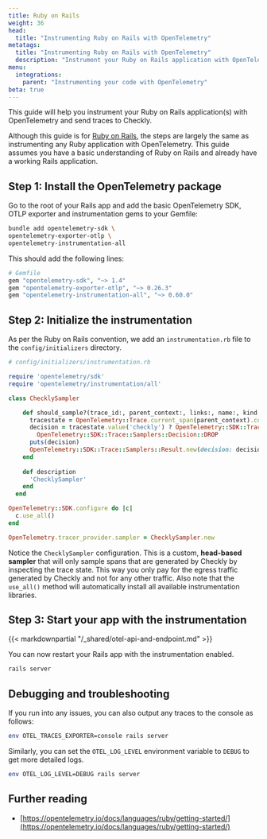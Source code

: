 ```yaml
---
title: Ruby on Rails
weight: 36
head:
  title: "Instrumenting Ruby on Rails with OpenTelemetry"
metatags:
  title: "Instrumenting Ruby on Rails with OpenTelemetry"
  description: "Instrument your Ruby on Rails application with OpenTelemetry and send traces to Checkly."
menu:
  integrations:
    parent: "Instrumenting your code with OpenTelemetry"
beta: true
---
```


This guide will help you instrument your Ruby on Rails application(s) with OpenTelemetry and send traces to Checkly.
<!--more-->
Although this guide is for [Ruby on Rails](https://rubyonrails.org/), the steps are largely the same as instrumenting 
any Ruby application with OpenTelemetry. This guide assumes you have a basic understanding of Ruby on Rails and already 
have a working Rails application.

## Step 1: Install the OpenTelemetry package

Go to the root of your Rails app and add the basic OpenTelemetry SDK, OTLP exporter and instrumentation gems to your Gemfile:

```bash
bundle add opentelemetry-sdk \
opentelemetry-exporter-otlp \
opentelemetry-instrumentation-all
```

This should add the following lines:
```ruby
# Gemfile
gem "opentelemetry-sdk", "~> 1.4"
gem "opentelemetry-exporter-otlp", "~> 0.26.3"
gem "opentelemetry-instrumentation-all", "~> 0.60.0"
```

## Step 2: Initialize the instrumentation

As per the Ruby on Rails convention, we add an `instrumentation.rb` file to the `config/initializers` directory.

```ruby
# config/initializers/instrumentation.rb

require 'opentelemetry/sdk'
require 'opentelemetry/instrumentation/all'

class ChecklySampler

    def should_sample?(trace_id:, parent_context:, links:, name:, kind:, attributes:)
      tracestate = OpenTelemetry::Trace.current_span(parent_context).context.tracestate
      decision = tracestate.value('checkly') ? OpenTelemetry::SDK::Trace::Samplers::Decision::RECORD_AND_SAMPLE : 
        OpenTelemetry::SDK::Trace::Samplers::Decision::DROP
      puts(decision)  
      OpenTelemetry::SDK::Trace::Samplers::Result.new(decision: decision, attributes: {}, tracestate: tracestate)
    end
  
    def description
      'ChecklySampler'
    end
  end

OpenTelemetry::SDK.configure do |c|
  c.use_all()
end

OpenTelemetry.tracer_provider.sampler = ChecklySampler.new
```
Notice the `ChecklySampler` configuration. This is a custom, **head-based sampler** that will only sample spans that 
are generated by Checkly by inspecting the trace state. This way you only pay for the egress traffic generated by Checkly 
and not for any other traffic. Also note that the `use_all()` method will automatically install all available 
instrumentation libraries.

## Step 3: Start your app with the instrumentation

{{< markdownpartial "/_shared/otel-api-and-endpoint.md" >}}

You can now restart your Rails app with the instrumentation enabled.

```bash
rails server
```

## Debugging and troubleshooting

If you run into any issues, you can also output any traces to the console as follows:

```bash
env OTEL_TRACES_EXPORTER=console rails server
```

Similarly, you can set the `OTEL_LOG_LEVEL` environment variable to `DEBUG` to get more detailed logs.

```bash
env OTEL_LOG_LEVEL=DEBUG rails server
```

## Further reading

- [https://opentelemetry.io/docs/languages/ruby/getting-started/](https://opentelemetry.io/docs/languages/ruby/getting-started/)

